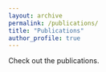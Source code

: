 ```yaml
---
layout: archive
permalink: /publications/
title: "Publications"
author_profile: true
---
```


Check out the publications.
